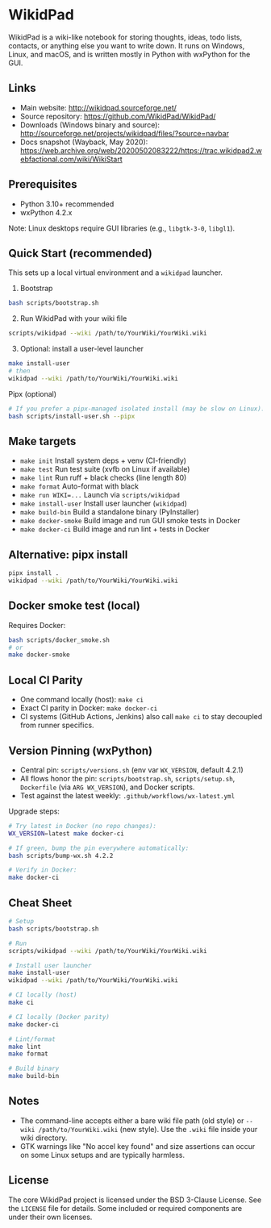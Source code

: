 # WikidPad

WikidPad is a wiki-like notebook for storing thoughts, ideas, todo lists,
contacts, or anything else you want to write down. It runs on Windows, Linux,
and macOS, and is written mostly in Python with wxPython for the GUI.


## Links

- Main website: http://wikidpad.sourceforge.net/
- Source repository: https://github.com/WikidPad/WikidPad/
- Downloads (Windows binary and source):
  http://sourceforge.net/projects/wikidpad/files/?source=navbar
- Docs snapshot (Wayback, May 2020):
  https://web.archive.org/web/20200502083222/https://trac.wikidpad2.webfactional.com/wiki/WikiStart


## Prerequisites

- Python 3.10+ recommended
- wxPython 4.2.x

Note: Linux desktops require GUI libraries (e.g., `libgtk-3-0`, `libgl1`).


## Quick Start (recommended)

This sets up a local virtual environment and a `wikidpad` launcher.

1) Bootstrap

```bash
bash scripts/bootstrap.sh
```

2) Run WikidPad with your wiki file

```bash
scripts/wikidpad --wiki /path/to/YourWiki/YourWiki.wiki
```

3) Optional: install a user-level launcher

```bash
make install-user
# then
wikidpad --wiki /path/to/YourWiki/YourWiki.wiki
```

Pipx (optional)

```bash
# If you prefer a pipx-managed isolated install (may be slow on Linux):
bash scripts/install-user.sh --pipx
```


## Make targets

- `make init`          Install system deps + venv (CI-friendly)
- `make test`          Run test suite (xvfb on Linux if available)
- `make lint`          Run ruff + black checks (line length 80)
- `make format`        Auto-format with black
- `make run WIKI=...`  Launch via `scripts/wikidpad`
- `make install-user`  Install user launcher (`wikidpad`)
- `make build-bin`     Build a standalone binary (PyInstaller)
- `make docker-smoke`  Build image and run GUI smoke tests in Docker
- `make docker-ci`     Build image and run lint + tests in Docker


## Alternative: pipx install

```bash
pipx install .
wikidpad --wiki /path/to/YourWiki/YourWiki.wiki
```


## Docker smoke test (local)

Requires Docker:

```bash
bash scripts/docker_smoke.sh
# or
make docker-smoke
```


## Local CI Parity

- One command locally (host): `make ci`
- Exact CI parity in Docker: `make docker-ci`
- CI systems (GitHub Actions, Jenkins) also call `make ci` to stay
  decoupled from runner specifics.


## Version Pinning (wxPython)

- Central pin: `scripts/versions.sh` (env var `WX_VERSION`, default 4.2.1)
- All flows honor the pin: `scripts/bootstrap.sh`, `scripts/setup.sh`,
  `Dockerfile` (via `ARG WX_VERSION`), and Docker scripts.
- Test against the latest weekly: `.github/workflows/wx-latest.yml`

Upgrade steps:

```bash
# Try latest in Docker (no repo changes):
WX_VERSION=latest make docker-ci

# If green, bump the pin everywhere automatically:
bash scripts/bump-wx.sh 4.2.2

# Verify in Docker:
make docker-ci
```


## Cheat Sheet

```bash
# Setup
bash scripts/bootstrap.sh

# Run
scripts/wikidpad --wiki /path/to/YourWiki/YourWiki.wiki

# Install user launcher
make install-user
wikidpad --wiki /path/to/YourWiki/YourWiki.wiki

# CI locally (host)
make ci

# CI locally (Docker parity)
make docker-ci

# Lint/format
make lint
make format

# Build binary
make build-bin
```


## Notes

- The command-line accepts either a bare wiki file path (old style) or
  `--wiki /path/to/YourWiki.wiki` (new style). Use the `.wiki` file inside
  your wiki directory.
- GTK warnings like "No accel key found" and size assertions can occur on
  some Linux setups and are typically harmless.


## License

The core WikidPad project is licensed under the BSD 3-Clause License.
See the `LICENSE` file for details. Some included or required components
are under their own licenses.
